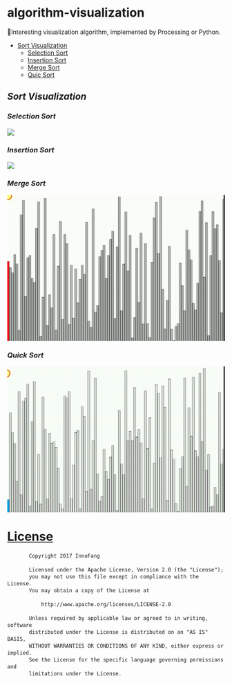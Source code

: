# algorithm-visualization

🏓Interesting visualization algorithm, implemented by Processing or Python.

 + <a href="#sort_visualization">Sort Visualization</a>
   - <a href="#selection_sort">Selection Sort</a>
   - <a href="#insertion_sort">Insertion Sort</a>
   - <a href="#merge_sort">Merge Sort</a>
   - <a href="#quick_sort">Quic Sort</a>
  

## <i id="sort_visualization">Sort Visualization</i>

### <i id="selection_sort">Selection Sort</i>

<img src="./gif/selection_sort.gif" align="center"/>         

<br/>

### <i id="insertion_sort">Insertion Sort</i>

<img src="./gif/insertion_sort.gif" align="center"/>

<br/>

### <i id="merge_sort">Merge Sort</i>

<img src="./gif/merge_sort.gif" align="center"/>

<br/>

### <i id="quick_sort">Quick Sort</i>

<img src="./gif/quick_sort.gif" align="center"/>

<br/>
 

# [License](https://github.com/InnoFang/AlgorithmVisualizer/blob/master/LICENSE)

		   Copyright 2017 InnoFang

		   Licensed under the Apache License, Version 2.0 (the "License");
		   you may not use this file except in compliance with the License.
		   You may obtain a copy of the License at

		       http://www.apache.org/licenses/LICENSE-2.0

		   Unless required by applicable law or agreed to in writing, software
		   distributed under the License is distributed on an "AS IS" BASIS,
		   WITHOUT WARRANTIES OR CONDITIONS OF ANY KIND, either express or implied.
		   See the License for the specific language governing permissions and
		   limitations under the License.
